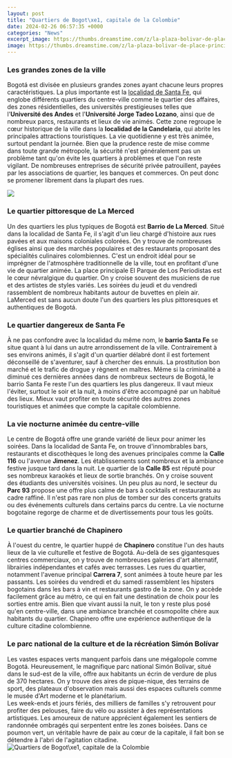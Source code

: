 ```yaml
---
layout: post
title: "Quartiers de Bogot\xe1, capitale de la Colombie"
date: 2024-02-26 06:57:35 +0000
categories: "News"
excerpt_image: https://thumbs.dreamstime.com/z/la-plaza-bolivar-de-place-principale-de-la-capitale-bogot-du-s-de-la-colombie-91083307.jpg
image: https://thumbs.dreamstime.com/z/la-plaza-bolivar-de-place-principale-de-la-capitale-bogot-du-s-de-la-colombie-91083307.jpg
---
```


### Les grandes zones de la ville
Bogotá est divisée en plusieurs grandes zones ayant chacune leurs propres caractéristiques. La plus importante est la [localidad de Santa Fe](https://northtimes.github.io/2024-01-03-u30a4-u30f3-u30b0-u30e9-u30f3-u30c9-u3068-u30d5-u30e9-u30f3-u30b9-u3068-u306e-u9593-u306e-u666f-u8272/), qui englobe différents quartiers du centre-ville comme le quartier des affaires, des zones résidentielles, des universités prestigieuses telles que l'**Université des Andes** et l'**Université Jorge Tadeo Lozano**, ainsi que de nombreux parcs, restaurants et lieux de vie animés. Cette zone regroupe le cœur historique de la ville dans la **localidad de la Candelaria**, qui abrite les principales attractions touristiques. 
La vie quotidienne y est très animée, surtout pendant la journée. Bien que la prudence reste de mise comme dans toute grande métropole, la sécurité n'est généralement pas un problème tant qu'on évite les quartiers à problèmes et que l'on reste vigilant. De nombreuses entreprises de sécurité privée patrouillent, payées par les associations de quartier, les banques et commerces. On peut donc se promener librement dans la plupart des rues.

![](https://wallpapercave.com/wp/wp2093020.jpg)
### Le quartier pittoresque de La Merced
Un des quartiers les plus typiques de Bogotá est **Barrio de La Merced**. Situé dans la localidad de Santa Fe, il s'agit d'un lieu chargé d'histoire aux rues pavées et aux maisons coloniales colorées. On y trouve de nombreuses églises ainsi que des marchés populaires et des restaurants proposant des spécialités culinaires colombiennes. C'est un endroit idéal pour se imprégner de l'atmosphère traditionnelle de la ville, tout en profitant d'une vie de quartier animée. 
La place principale El Parque de Los Periodistas est le cœur névralgique du quartier. On y croise souvent des musiciens de rue et des artistes de styles variés. Les soirées du jeudi et du vendredi rassemblent de nombreux habitants autour de buvettes en plein air. LaMerced est sans aucun doute l'un des quartiers les plus pittoresques et authentiques de Bogotá.
### Le quartier dangereux de Santa Fe 
À ne pas confondre avec la localidad du même nom, le **barrio Santa Fe** se situe quant à lui dans un autre arrondissement de la ville. Contrairement à ses environs animés, il s'agit d'un quartier délabré dont il est fortement déconseillé de s'aventurer, sauf à chercher des ennuis. La prostitution bon marché et le trafic de drogue y règnent en maîtres. 
Même si la criminalité a diminué ces dernières années dans de nombreux secteurs de Bogotá, le barrio Santa Fe reste l'un des quartiers les plus dangereux. Il vaut mieux l'éviter, surtout le soir et la nuit, à moins d'être accompagné par un habitué des lieux. Mieux vaut profiter en toute sécurité des autres zones touristiques et animées que compte la capitale colombienne.
### La vie nocturne animée du centre-ville
Le centre de Bogotá offre une grande variété de lieux pour animer les soirées. Dans la localidad de Santa Fe, on trouve d'innombrables bars, restaurants et discothèques le long des avenues principales comme la **Calle 116** ou l'avenue **Jimenez**. Les établissements sont nombreux et la ambiance festive jusque tard dans la nuit.
Le quartier de la **Calle 85** est réputé pour ses nombreux karaokés et lieux de sortie branchés. On y croise souvent des étudiants des universités voisines. Un peu plus au nord, le secteur du **Parc 93** propose une offre plus calme de bars à cocktails et restaurants au cadre raffiné. Il n'est pas rare non plus de tomber sur des concerts gratuits ou des événements culturels dans certains parcs du centre. La vie nocturne bogotaine regorge de charme et de divertissements pour tous les goûts.
### Le quartier branché de Chapinero 
À l'ouest du centre, le quartier huppé de **Chapinero** constitue l'un des hauts lieux de la vie culturelle et festive de Bogotá. Au-delà de ses gigantesques centres commerciaux, on y trouve de nombreuses galeries d'art alternatif, librairies indépendantes et cafés avec terrasses. Les rues du quartier, notamment l'avenue principal **Carrera 7**, sont animées à toute heure par les passants.
Les soirées du vendredi et du samedi rassemblent les hipsters bogotains dans les bars à vin et restaurants gastro de la zone. On y accède facilement grâce au métro, ce qui en fait une destination de choix pour les sorties entre amis. Bien que vivant aussi la nuit, le ton y reste plus posé qu'en centre-ville, dans une ambiance branchée et cosmopolite chère aux habitants du quartier. Chapinero offre une expérience authentique de la culture citadine colombienne.
### Le parc national de la culture et de la récréation Simón Bolívar
Les vastes espaces verts manquent parfois dans une mégalopole comme Bogotá. Heureusement, le magnifique parc national Simón Bolívar, situé dans le sud-est de la ville, offre aux habitants un écrin de verdure de plus de 370 hectares. On y trouve des aires de pique-nique, des terrains de sport, des plateaux d'observation mais aussi des espaces culturels comme le musée d'Art moderne et le planétarium.   
Les week-ends et jours fériés, des milliers de familles s'y retrouvent pour profiter des pelouses, faire du vélo ou assister à des représentations artistiques. Les amoureux de nature apprécient également les sentiers de randonnée ombragés qui serpentent entre les zones boisées. Dans ce poumon vert, un véritable havre de paix au cœur de la capitale, il fait bon se détendre à l'abri de l'agitation citadine.
![Quartiers de Bogot\xe1, capitale de la Colombie](https://thumbs.dreamstime.com/z/la-plaza-bolivar-de-place-principale-de-la-capitale-bogot-du-s-de-la-colombie-91083307.jpg)
